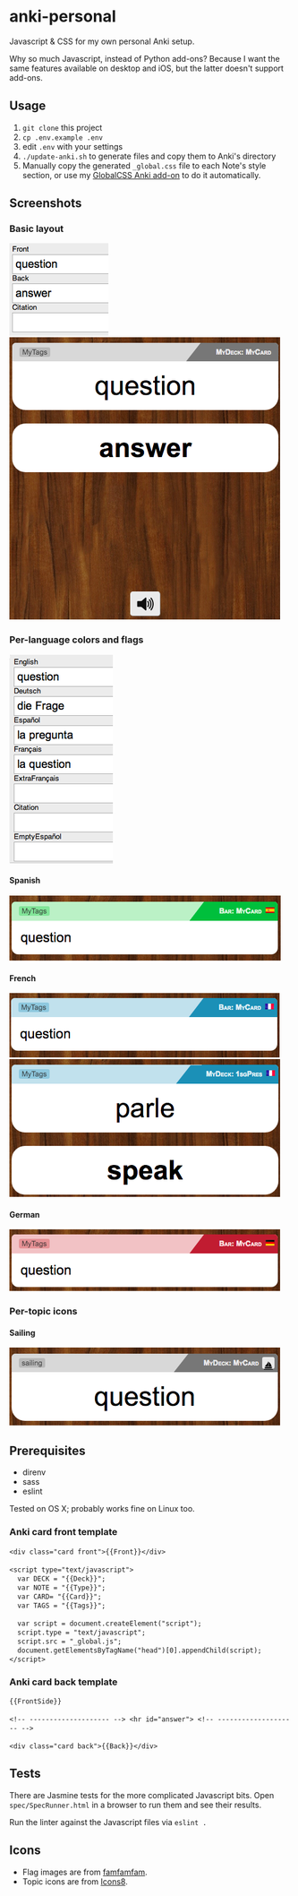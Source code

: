 # anki-personal
Javascript &amp; CSS for my own personal Anki setup.

Why so much Javascript, instead of Python add-ons? Because I want the same
features available on desktop and iOS, but the latter doesn't support add-ons.

## Usage

1. `git clone` this project
2. `cp .env.example .env`
3. edit `.env` with your settings
4. `./update-anki.sh` to generate files and copy them to Anki's directory
5. Manually copy the generated `_global.css` file to each Note's style section, or use my [GlobalCSS Anki add-on](https://github.com/Arthaey/anki-global-css) to do it automatically.

## Screenshots

### Basic layout
![basic card entry](screenshots/BasicCardEntry.png)
![basic card](screenshots/BasicCard.png)

### Per-language colors and flags
![language entry](screenshots/LanguageEntry.png)
#### Spanish
![Spanish](screenshots/Spanish.png)
#### French
![French](screenshots/French.png)
![FrenchConjugations](screenshots/FrenchConjugations.png)
#### German
![German](screenshots/German.png)

### Per-topic icons
#### Sailing
![Sailing](screenshots/Sailing.png)

## Prerequisites

- direnv
- sass
- eslint

Tested on OS X; probably works fine on Linux too.

### Anki card front template
```
<div class="card front">{{Front}}</div>

<script type="text/javascript">
  var DECK = "{{Deck}}";
  var NOTE = "{{Type}}";
  var CARD= "{{Card}}";
  var TAGS = "{{Tags}}";

  var script = document.createElement("script");
  script.type = "text/javascript";
  script.src = "_global.js";
  document.getElementsByTagName("head")[0].appendChild(script);
</script>
```

### Anki card back template
```
{{FrontSide}}

<!-- -------------------- --> <hr id="answer"> <!-- -------------------- -->

<div class="card back">{{Back}}</div>
```

## Tests

There are Jasmine tests for the more complicated Javascript bits.
Open `spec/SpecRunner.html` in a browser to run them and see their results.

Run the linter against the Javascript files via `eslint .`

## Icons

- Flag images are from [famfamfam](http://www.famfamfam.com/lab/icons/flags/).
- Topic icons are from [Icons8](https://icons8.com/).
